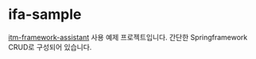# ifa-sample

[itm-framework-assistant](https://github.com/dgshinitm/itm-framework-assistant) 사용 예제 프로젝트입니다.
간단한 Springframework CRUD로 구성되어 있습니다.
